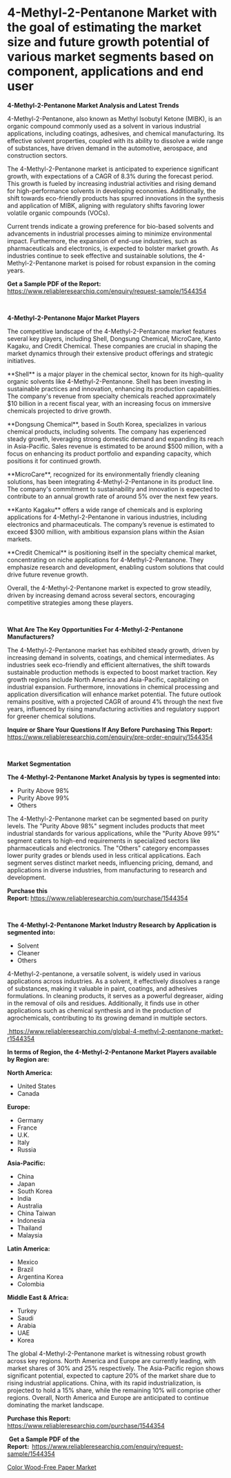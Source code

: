 <p><h1>4-Methyl-2-Pentanone Market with the goal of estimating the market size and future growth potential of various market segments based on component, applications and end user</h1></p><p><strong>4-Methyl-2-Pentanone Market Analysis and Latest Trends</strong></p>
<p><p>4-Methyl-2-Pentanone, also known as Methyl Isobutyl Ketone (MIBK), is an organic compound commonly used as a solvent in various industrial applications, including coatings, adhesives, and chemical manufacturing. Its effective solvent properties, coupled with its ability to dissolve a wide range of substances, have driven demand in the automotive, aerospace, and construction sectors.</p><p>The 4-Methyl-2-Pentanone market is anticipated to experience significant growth, with expectations of a CAGR of 8.3% during the forecast period. This growth is fueled by increasing industrial activities and rising demand for high-performance solvents in developing economies. Additionally, the shift towards eco-friendly products has spurred innovations in the synthesis and application of MIBK, aligning with regulatory shifts favoring lower volatile organic compounds (VOCs).</p><p>Current trends indicate a growing preference for bio-based solvents and advancements in industrial processes aiming to minimize environmental impact. Furthermore, the expansion of end-use industries, such as pharmaceuticals and electronics, is expected to bolster market growth. As industries continue to seek effective and sustainable solutions, the 4-Methyl-2-Pentanone market is poised for robust expansion in the coming years.</p></p>
<p><strong>Get a Sample PDF of the Report:&nbsp;</strong> <a href="https://www.reliableresearchiq.com/enquiry/request-sample/1544354?utm_campaign=3058&utm_medium=2&utm_source=Github&utm_content=ia&utm_term=02042025&utm_id=4-methyl-2-pentanone">https://www.reliableresearchiq.com/enquiry/request-sample/1544354</a></p>
<p>&nbsp;</p>
<p><strong>4-Methyl-2-Pentanone Major Market Players</strong></p>
<p><p>The competitive landscape of the 4-Methyl-2-Pentanone market features several key players, including Shell, Dongsung Chemical, MicroCare, Kanto Kagaku, and Credit Chemical. These companies are crucial in shaping the market dynamics through their extensive product offerings and strategic initiatives.</p><p>**Shell** is a major player in the chemical sector, known for its high-quality organic solvents like 4-Methyl-2-Pentanone. Shell has been investing in sustainable practices and innovation, enhancing its production capabilities. The company's revenue from specialty chemicals reached approximately $10 billion in a recent fiscal year, with an increasing focus on immersive chemicals projected to drive growth.</p><p>**Dongsung Chemical**, based in South Korea, specializes in various chemical products, including solvents. The company has experienced steady growth, leveraging strong domestic demand and expanding its reach in Asia-Pacific. Sales revenue is estimated to be around $500 million, with a focus on enhancing its product portfolio and expanding capacity, which positions it for continued growth.</p><p>**MicroCare**, recognized for its environmentally friendly cleaning solutions, has been integrating 4-Methyl-2-Pentanone in its product line. The company's commitment to sustainability and innovation is expected to contribute to an annual growth rate of around 5% over the next few years.</p><p>**Kanto Kagaku** offers a wide range of chemicals and is exploring applications for 4-Methyl-2-Pentanone in various industries, including electronics and pharmaceuticals. The company’s revenue is estimated to exceed $300 million, with ambitious expansion plans within the Asian markets.</p><p>**Credit Chemical** is positioning itself in the specialty chemical market, concentrating on niche applications for 4-Methyl-2-Pentanone. They emphasize research and development, enabling custom solutions that could drive future revenue growth.</p><p>Overall, the 4-Methyl-2-Pentanone market is expected to grow steadily, driven by increasing demand across several sectors, encouraging competitive strategies among these players.</p></p>
<p>&nbsp;</p>
<p><strong>What Are The Key Opportunities For 4-Methyl-2-Pentanone Manufacturers?</strong></p>
<p><p>The 4-Methyl-2-Pentanone market has exhibited steady growth, driven by increasing demand in solvents, coatings, and chemical intermediates. As industries seek eco-friendly and efficient alternatives, the shift towards sustainable production methods is expected to boost market traction. Key growth regions include North America and Asia-Pacific, capitalizing on industrial expansion. Furthermore, innovations in chemical processing and application diversification will enhance market potential. The future outlook remains positive, with a projected CAGR of around 4% through the next five years, influenced by rising manufacturing activities and regulatory support for greener chemical solutions.</p></p>
<p><strong>Inquire or Share Your Questions If Any Before Purchasing This Report:</strong> <a href="https://www.reliableresearchiq.com/enquiry/pre-order-enquiry/1544354?utm_campaign=3058&utm_medium=2&utm_source=Github&utm_content=ia&utm_term=02042025&utm_id=4-methyl-2-pentanone">https://www.reliableresearchiq.com/enquiry/pre-order-enquiry/1544354</a></p>
<p>&nbsp;</p>
<p><strong>Market Segmentation</strong></p>
<p><strong>The 4-Methyl-2-Pentanone Market Analysis by types is segmented into:</strong></p>
<p><ul><li>Purity Above 98%</li><li>Purity Above 99%</li><li>Others</li></ul></p>
<p><p>The 4-Methyl-2-Pentanone market can be segmented based on purity levels. The "Purity Above 98%" segment includes products that meet industrial standards for various applications, while the "Purity Above 99%" segment caters to high-end requirements in specialized sectors like pharmaceuticals and electronics. The "Others" category encompasses lower purity grades or blends used in less critical applications. Each segment serves distinct market needs, influencing pricing, demand, and applications in diverse industries, from manufacturing to research and development.</p></p>
<p><strong>Purchase this Report:&nbsp;</strong><a href="https://www.reliableresearchiq.com/purchase/1544354?utm_campaign=3058&utm_medium=2&utm_source=Github&utm_content=ia&utm_term=02042025&utm_id=4-methyl-2-pentanone">https://www.reliableresearchiq.com/purchase/1544354</a></p>
<p>&nbsp;</p>
<p><strong>The 4-Methyl-2-Pentanone Market Industry Research by Application is segmented into:</strong></p>
<p><ul><li>Solvent</li><li>Cleaner</li><li>Others</li></ul></p>
<p><p>4-Methyl-2-pentanone, a versatile solvent, is widely used in various applications across industries. As a solvent, it effectively dissolves a range of substances, making it valuable in paint, coatings, and adhesives formulations. In cleaning products, it serves as a powerful degreaser, aiding in the removal of oils and residues. Additionally, it finds use in other applications such as chemical synthesis and in the production of agrochemicals, contributing to its growing demand in multiple sectors.</p></p>
<p><a href="https://www.reliableresearchiq.com/global-4-methyl-2-pentanone-market-r1544354?utm_campaign=3058&utm_medium=2&utm_source=Github&utm_content=ia&utm_term=02042025&utm_id=4-methyl-2-pentanone">&nbsp;https://www.reliableresearchiq.com/global-4-methyl-2-pentanone-market-r1544354</a></p>
<p><strong>In terms of Region, the 4-Methyl-2-Pentanone Market Players available by Region are:</strong></p>
<p>
    <p> <strong> North America: </strong>
        <ul>
            <li>United States</li>
            <li>Canada</li>
        </ul>
        </p> 
    <p> <strong> Europe: </strong>
        <ul>
            <li>Germany</li>
            <li>France</li>
            <li>U.K.</li>
            <li>Italy</li>
            <li>Russia</li>
        </ul>
        </p> 
    <p> <strong> Asia-Pacific: </strong>
        <ul>
            <li>China</li>
            <li>Japan</li>
            <li>South Korea</li>
            <li>India</li>
            <li>Australia</li>
            <li>China Taiwan</li>
            <li>Indonesia</li>
            <li>Thailand</li>
            <li>Malaysia</li>
        </ul>
        </p> 
    <p> <strong> Latin America: </strong>
        <ul>
            <li>Mexico</li>
            <li>Brazil</li>
            <li>Argentina Korea</li>
            <li>Colombia</li>
        </ul>
        </p> 
    <p> <strong> Middle East & Africa: </strong>
        <ul>
            <li>Turkey</li>
            <li>Saudi</li>
            <li>Arabia</li>
            <li>UAE</li>
            <li>Korea</li>
        </ul>
    </p>
    </p>
<p><p>The global 4-Methyl-2-Pentanone market is witnessing robust growth across key regions. North America and Europe are currently leading, with market shares of 30% and 25% respectively. The Asia-Pacific region shows significant potential, expected to capture 20% of the market share due to rising industrial applications. China, with its rapid industrialization, is projected to hold a 15% share, while the remaining 10% will comprise other regions. Overall, North America and Europe are anticipated to continue dominating the market landscape.</p></p>
<p><strong>Purchase this Report: </strong><a href="https://www.reliableresearchiq.com/purchase/1544354?utm_campaign=3058&utm_medium=2&utm_source=Github&utm_content=ia&utm_term=02042025&utm_id=4-methyl-2-pentanone">https://www.reliableresearchiq.com/purchase/1544354</a></p>
<p>&nbsp;<strong>Get a Sample PDF of the Report:&nbsp;&nbsp;</strong><a href="https://www.reliableresearchiq.com/enquiry/request-sample/1544354?utm_campaign=3058&utm_medium=2&utm_source=Github&utm_content=ia&utm_term=02042025&utm_id=4-methyl-2-pentanone">https://www.reliableresearchiq.com/enquiry/request-sample/1544354</a></p>
<p><strong></strong></p>
<p><p><a href="https://github.com/beroxiluwaya/Market-Research-Report-List-1/blob/main/color-wood-free-paper-market.md?utm_campaign=3058&utm_medium=2&utm_source=Github&utm_content=ia&utm_term=02042025&utm_id=4-methyl-2-pentanone">Color Wood-Free Paper Market</a></p></p>